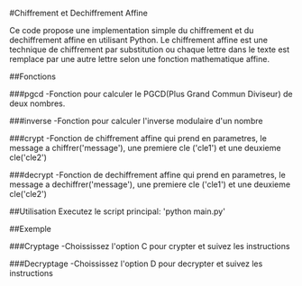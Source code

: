 #Chiffrement et Dechiffrement Affine

Ce code propose une implementation simple du chiffrement et du dechiffrement affine en utilisant Python.
Le chiffrement affine est une technique de chiffrement par substitution ou chaque lettre dans le texte est remplace par une autre lettre selon une fonction mathematique affine.

##Fonctions

###pgcd
-Fonction pour calculer le PGCD(Plus Grand Commun Diviseur) de deux nombres.

###inverse
-Fonction pour calculer l'inverse modulaire d'un nombre

###crypt
-Fonction de chiffrement affine qui prend en parametres, le message a chiffrer('message'), une premiere cle ('cle1') et une deuxieme cle('cle2')

###decrypt
-Fonction de dechiffrement affine qui prend en parametres, le message a dechiffrer('message'), une premiere cle ('cle1') et une deuxieme cle('cle2')

##Utilisation
Executez le script principal: 'python main.py'

##Exemple

###Cryptage
-Choississez l'option C pour crypter et suivez les instructions

###Decryptage
-Choississez l'option D pour decrypter et suivez les instructions
